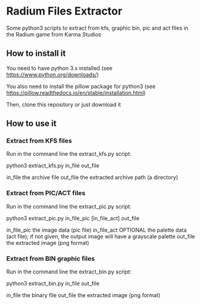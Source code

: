 # Radium Files Extractor

Some python3 scripts to extract from kfs, graphic bin, pic and act files
in the Radium game from Karma Studios

## How to install it

You need to have python 3.x installed (see https://www.python.org/downloads/)

You also need to install the pillow package for python3 (see https://pillow.readthedocs.io/en/stable/installation.html)

Then, clone this repository or just download it

## How to use it

### Extract from KFS files

Run in the command line the extract\_kfs.py script: 

python3 extract\_kfs.py in\_file out\_file

in\_file the archive file
out\_file the extracted archive path (a directory)

### Extract from PIC/ACT files

Run in the command line the extract\_pic.py script: 

python3 extract\_pic.py in\_file\_pic \[in\_file\_act\] out\_file

in\_file\_pic the image data (pic file)
in\_file\_act OPTIONAL the palette data (act file); if not given, the output image will have a grayscale palette
out\_file the extracted image (png format)


### Extract from BIN graphic files

Run in the command line the extract\_bin.py script: 

python3 extract\_bin.py in\_file out\_file

in\_file the binary file
out\_file the extracted image (png format)
